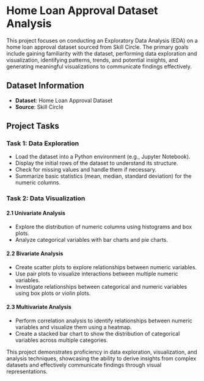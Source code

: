 # Home Loan Approval Dataset Analysis

This project focuses on conducting an Exploratory Data Analysis (EDA) on a home loan approval dataset sourced from Skill Circle. The primary goals include gaining familiarity with the dataset, performing data exploration and visualization, identifying patterns, trends, and potential insights, and generating meaningful visualizations to communicate findings effectively.

## Dataset Information
- **Dataset**: Home Loan Approval Dataset
- **Source**: Skill Circle

## Project Tasks
### Task 1: Data Exploration
- Load the dataset into a Python environment (e.g., Jupyter Notebook).
- Display the initial rows of the dataset to understand its structure.
- Check for missing values and handle them if necessary.
- Summarize basic statistics (mean, median, standard deviation) for the numeric columns.

### Task 2: Data Visualization
#### 2.1 Univariate Analysis
- Explore the distribution of numeric columns using histograms and box plots.
- Analyze categorical variables with bar charts and pie charts.

#### 2.2 Bivariate Analysis
- Create scatter plots to explore relationships between numeric variables.
- Use pair plots to visualize interactions between multiple numeric variables.
- Investigate relationships between categorical and numeric variables using box plots or violin plots.

#### 2.3 Multivariate Analysis
- Perform correlation analysis to identify relationships between numeric variables and visualize them using a heatmap.
- Create a stacked bar chart to show the distribution of categorical variables across multiple categories.

This project demonstrates proficiency in data exploration, visualization, and analysis techniques, showcasing the ability to derive insights from complex datasets and effectively communicate findings through visual representations.
